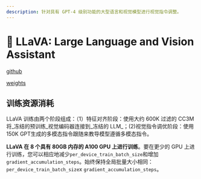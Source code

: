 ```yaml
---
description: 针对具有 GPT-4 级别功能的大型语言和视觉模型进行视觉指令调整。
---
```


# 🐐 LLaVA: Large Language and Vision Assistant

[github](https://github.com/haotian-liu/LLaVA/)

[weights](https://huggingface.co/liuhaotian)

## 训练资源消耗

LLaVA 训练由两个阶段组成：（1）特征对齐阶段：使用大约 600K 过滤的 CC3M 将_冻结的预训练_视觉编码器连接到_冻结的 LLM_；(2)视觉指令调优阶段：使用150K GPT生成的多模态指令跟随来教导模型遵循多模态指令。

**LLaVA 在 8 个具有 80GB 内存的 A100 GPU 上进行训练**。要在更少的 GPU 上进行训练，您可以相应地减少`per_device_train_batch_size`和增加`gradient_accumulation_steps`。始终保持全局批量大小相同：`per_device_train_batch_size`x `gradient_accumulation_steps`。

